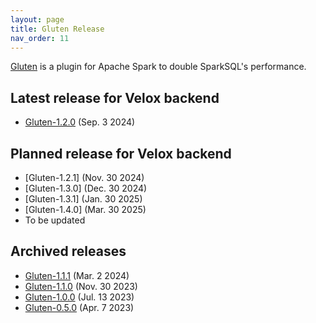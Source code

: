 ```yaml
---
layout: page
title: Gluten Release
nav_order: 11
---
```


[Gluten](https://github.com/apache/incubator-gluten) is a plugin for Apache Spark to double SparkSQL's performance.

## Latest release for Velox backend
* [Gluten-1.2.0](https://github.com/apache/incubator-gluten/releases/tag/v1.2.0) (Sep. 3 2024)

## Planned release for Velox backend
* [Gluten-1.2.1] (Nov. 30 2024)
* [Gluten-1.3.0] (Dec. 30 2024)
* [Gluten-1.3.1] (Jan. 30 2025)
* [Gluten-1.4.0] (Mar. 30 2025)
* To be updated

## Archived releases
* [Gluten-1.1.1](https://github.com/apache/incubator-gluten/releases/tag/v1.1.1) (Mar. 2 2024)
* [Gluten-1.1.0](https://github.com/apache/incubator-gluten/releases/tag/v1.1.0) (Nov. 30 2023)
* [Gluten-1.0.0](https://github.com/apache/incubator-gluten/releases/tag/v1.0.0) (Jul. 13 2023)
* [Gluten-0.5.0](https://github.com/apache/incubator-gluten/releases/tag/0.5.0) (Apr. 7 2023)
